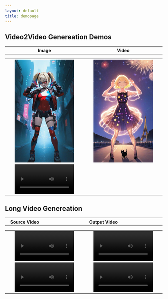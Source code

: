 ```yaml
---
layout: default
title: demopage 
---
```


<div class="post">
    <style>
    img {
        width: auto;
        height: auto;
        max-width: 80%;
        max-height: 100%;
        display: block;
        margin: auto;
    }
    video {
        width: auto;
        height: auto;
        max-width: 80%;
        max-height: 100%;
        display: block;
        margin: auto;
    }
    </style>
	<h2 class="pageTitle">Video2Video Genereation Demos</h2>
	<p></p>
	<table border="0"> <!-- 表格边框设置为1 -->
    <tr> <!-- 表格的一行 -->
        <th style="width: 512px;">Image</th> <!-- 表头单元格 -->
        <th style="width: 512px;">Video</th> <!-- 表头单元格 -->
    </tr>
    </table>
		<table border="0"> <!-- 表格边框设置为1 -->
    <tr>
        <td>
            <img src="/assets/images/cyber_girl.png" width="512" height="900" alt="Image 3">
        </td>
        <td>
            <img src="/assets/images/spark_girl.png" width="512" height="900" alt="Image 3">
        </td>
    </tr>
	<tr>
        <td>
            <video src="/assets/demo_videos/v2v.mov"  width="512" height="900" controls>
            </video>
        </td>
    </tr>
</table>
	<h2 class="pageTitle">Long Video Genereation</h2>
	<p></p>
	<table border="0"> <!-- 表格边框设置为1 -->
    <tr> <!-- 表格的一行 -->
        <th style="width: 200px;">Source Video</th> <!-- 表头单元格 -->
        <th style="width: 800px;">Output Video</th> <!-- 表头单元格 -->
    </tr>
    </table>
		<table border="0"> <!-- 表格边框设置为1 -->
    <tr>
        <td>
            <video src="/assets/demo_videos/bathsong.mp4"  width="200" height="900" controls></video>
        </td>
        <td>
            <video src="/assets/demo_videos/bath.mp4"  width="800" height="900" controls></video>
        </td>
    </tr>
    <tr>
        <td>
            <video src="/assets/demo_videos/dance1.mp4"  width="200" height="900" controls></video>
        </td>
        <td>
            <video src="/assets/demo_videos/video1.mp4"  width="800" height="900" controls></video>
        </td>
    </tr>
</table>
</div>